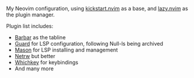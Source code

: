 My Neovim configuration, using [kickstart.nvim](https://github.com/nvim-lua/kickstart.nvim) as a base, and [lazy.nvim](https://github.com/folke/lazy.nvim) as the plugin manager.

Plugin list includes:

* [Barbar](https://github.com/romgrk/barbar.nvim) as the tabline
* [Guard](https://github.com/nvimdev/guard.nvim) for LSP configuration, following Null-ls being archived
* [Mason](https://github.com/williamboman/mason.nvim) for LSP installing and management
* [Netrw](https://github.com/prichrd/netrw.nvim) but better
* [Whichkey](https://github.com/folke/which-key.nvim) for keybindings
* And many more
